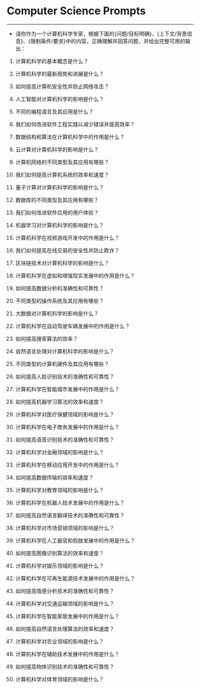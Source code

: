# Computer Science Prompts

---

- 请你作为一个计算机科学专家，根据下面的{问题/目标明确}、{上下文/背景信息}、{限制条件/要求}中的内容，正确理解并回答问题，并给出完整可用的输出：

1. 计算机科学的基本概念是什么？
2. 计算机科学的最新趋势和进展是什么？
3. 如何提高计算机安全性并防止网络攻击？
4. 人工智能对计算机科学的影响是什么？
5. 不同的编程语言及其应用是什么？
6. 我们如何改进软件工程实践以减少错误并提高效率？
7. 数据结构和算法在计算机科学中的作用是什么？
8. 云计算对计算机科学的影响是什么？
9. 计算机网络的不同类型及其应用有哪些？
10. 我们如何提高计算机系统的效率和速度？
11. 量子计算对计算机科学的影响是什么？
12. 数据库的不同类型及其应用有哪些？

13. 我们如何改进软件应用的用户体验？
14. 机器学习对计算机科学的影响是什么？
15. 计算机科学在视频游戏开发中的作用是什么？
16. 我们如何提高在线交易的安全性并防止欺诈？
17. 区块链技术对计算机科学的影响是什么？
18. 计算机科学在虚拟和增强现实发展中的作用是什么？
19. 如何提高数据分析的准确性和可靠性？
20. 不同类型的操作系统及其应用有哪些？
21. 大数据对计算机科学的影响是什么？
22. 计算机科学在自动驾驶车辆发展中的作用是什么？
23. 如何提高搜索算法的效率？
24. 自然语言处理对计算机科学的影响是什么？
25. 不同类型的计算机硬件及其应用有哪些？
26. 如何提高人脸识别技术的准确性和可靠性？
27. 计算机科学在智能城市发展中的作用是什么？

28. 如何提高机器学习算法的效率和速度？
29. 计算机科学对医疗保健领域的影响是什么？
30. 计算机科学在电子商务发展中的作用是什么？
31. 如何提高语音识别技术的准确性和可靠性？
32. 计算机科学对金融领域的影响是什么？
33. 计算机科学在移动应用开发中的作用是什么？
34. 如何提高数据传输的效率和速度？
35. 计算机科学对教育领域的影响是什么？
36. 计算机科学在机器人技术发展中的作用是什么？
37. 如何提高自然语言翻译技术的准确性和可靠性？
38. 计算机科学对市场营销领域的影响是什么？
39. 计算机科学在人工器官和假肢发展中的作用是什么？
40. 如何提高图像识别算法的效率和速度？

41. 计算机科学对娱乐领域的影响是什么？
42. 计算机科学在可再生能源技术发展中的作用是什么？
43. 如何提高情感分析技术的准确性和可靠性？
44. 计算机科学对交通运输领域的影响是什么？
45. 计算机科学在智能家居发展中的作用是什么？
46. 如何提高自然语言处理算法的效率和速度？
47. 计算机科学对农业领域的影响是什么？
48. 计算机科学在辅助技术发展中的作用是什么？
49. 如何提高物体识别技术的准确性和可靠性？
50. 计算机科学对体育领域的影响是什么？
